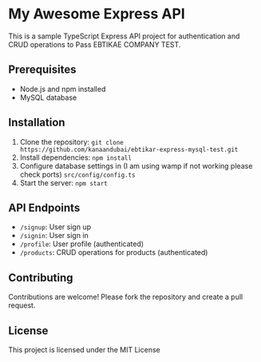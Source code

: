 # My Awesome Express API

This is a sample TypeScript Express API project for authentication and CRUD operations to Pass EBTIKAE COMPANY TEST.

## Prerequisites

- Node.js and npm installed
- MySQL database

## Installation

1. Clone the repository: `git clone https://github.com/kanaandubai/ebtikar-express-mysql-test.git`
2. Install dependencies: `npm install`
3. Configure database settings in (I am using wamp if not working please check ports) `src/config/config.ts`
4. Start the server: `npm start`

## API Endpoints

- `/signup`: User sign up
- `/signin`: User sign in
- `/profile`: User profile (authenticated)
- `/products`: CRUD operations for products (authenticated)

## Contributing

Contributions are welcome! Please fork the repository and create a pull request.

## License

This project is licensed under the MIT License 
